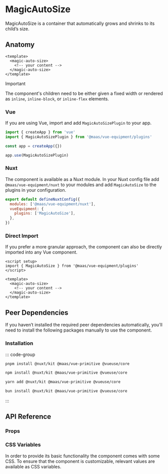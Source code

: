 # MagicAutoSize

MagicAutoSize is a container that automatically grows and shrinks to its child’s size.

<component-preview src="./demo/DefaultDemo.vue" />

<!--@include: @/apps/docs/src/content/snippets/overview.md-->

## Anatomy

```vue
<template>
  <magic-auto-size>
    <!-- your content -->
  </magic-auto-size>
</template>
```

> [!IMPORTANT]
> The component's children need to be either given a fixed width or rendered as `inline`, `inline-block`, or `inline-flex` elements.

<!--@include: @/apps/docs/src/content/snippets/installation.md-->

### Vue

If you are using Vue, import and add `MagicAutoSizePlugin` to your app.

```js
import { createApp } from 'vue'
import { MagicAutoSizePlugin } from '@maas/vue-equipment/plugins'

const app = createApp({})

app.use(MagicAutoSizePlugin)
```

### Nuxt

The component is available as a Nuxt module. In your Nuxt config file add `@maas/vue-equipment/nuxt` to your modules and add `MagicAutoSize` to the plugins in your configuration.

```js
export default defineNuxtConfig({
  modules: ['@maas/vue-equipment/nuxt'],
  vueEquipment: {
    plugins: ['MagicAutoSize'],
  },
})
```

### Direct Import

If you prefer a more granular approach, the component can also be directly imported into any Vue component.

```vue
<script setup>
import { MagicAutoSize } from '@maas/vue-equipment/plugins'
</script>

<template>
  <magic-auto-size>
    <!-- your content -->
  </magic-auto-size>
</template>
```

## Peer Dependencies

If you haven’t installed the required peer dependencies automatically, you’ll need to install the following packages manually to use the component.

<ProseTable
  :columns="[
    { label: 'Package'},
  ]"
  :rows="[
    {
      items: [
        {
          label: '[@nuxt/kit](https://www.npmjs.com/package/@nuxt/kit)'
        }
      ]
    },
    {
      items: [
        {
          label: '[@maas/vue-primitive](https://www.npmjs.com/package/@maas/vue-primitive)'
        }
      ]
    },
    {
      items: [
        {
          label: '[@vueuse/core](https://www.npmjs.com/package/@vueuse/core)'
        }
      ]
    },
  ]"
/>

### Installation

::: code-group

```sh [pnpm]
pnpm install @nuxt/kit @maas/vue-primitive @vueuse/core
```

```sh [npm]
npm install @nuxt/kit @maas/vue-primitive @vueuse/core
```

```sh [yarn]
yarn add @nuxt/kit @maas/vue-primitive @vueuse/core
```

```sh [bun]
bun install @nuxt/kit @maas/vue-primitive @vueuse/core
```

:::

## API Reference

### Props

<ProseTable
  :columns="[
    { label: 'Prop' },
    { label: 'Type' },
    { label: 'Required' }
  ]"
  :rows="[
    {
      items: [
        {
          label: 'width',
          description: 'Animate the width of the component.'
        },
        {
          label: 'boolean',
        },
        {
          label: 'true'
        }
      ]
    },
    {
      items: [
        {
          label: 'height',
          description: 'Animate the height of the component.'        
        },
        {
          label: 'boolean'
        },
        {
          label: 'true'
        }
      ]
    }
  ]"
/>

### CSS Variables

In order to provide its basic functionality the component comes with some CSS. To ensure that the component is customizable, relevant values are available as CSS variables.

<ProseTable
  :columns="[
    { label: 'Variable' },
    { label: 'Default' },
  ]"
  :rows="[
    {
      items: [
        {
          label: '--magic-auto-size-transition'
        },
        {
          label: 'all 150ms var(--ease-in-out)',
          description: '`var(--ease-in-out)` transpiles to `cubic-bezier(0.45, 0, 0.55, 1)` and can also be overridden.'
        },
      ]
    },
    {
      items: [
        {
          label: '--magic-auto-size-transition-delay'
        },
        {
          label: '0ms'
        },
      ]
    },
    {
      items: [
        {
          label: '--magic-auto-size-width',
          description: 'This variable is crucial for the component’s core functionality. Overriding it manually might lead to unwanted side effects.'
        },
        {
          label: '-'
        },
      ]
    },
    {
      items: [
        {
          label: '--magic-auto-size-height',
          description: 'This variable is crucial for the component’s core functionality. Overriding it manually might lead to unwanted side effects.'
        },
        {
          label: '-'
        },
      ]
    }
  ]"
/>

